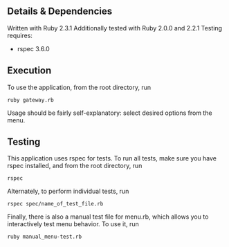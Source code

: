## Details & Dependencies
Written with Ruby 2.3.1
Additionally tested with Ruby 2.0.0 and 2.2.1
Testing requires:
- rspec 3.6.0

## Execution
To use the application, from the root directory, run

```
ruby gateway.rb
```

Usage should be fairly self-explanatory: select desired options from the menu.

## Testing
This application uses rspec for tests. To run all tests, make sure you have rspec installed, and from the root directory, run

```
rspec
```

Alternately, to perform individual tests, run

```
rspec spec/name_of_test_file.rb
```

Finally, there is also a manual test file for menu.rb, which allows you to interactively test menu behavior. To use it, run

```
ruby manual_menu-test.rb
```
